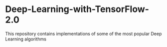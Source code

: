 # Deep-Learning-with-TensorFlow-2.0

This repository contains implementations of some of the most popular Deep Learning algorithms
